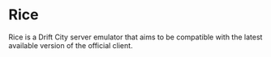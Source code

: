 Rice
=====

Rice is a Drift City server emulator that aims to be compatible with the latest available version of the official client.
